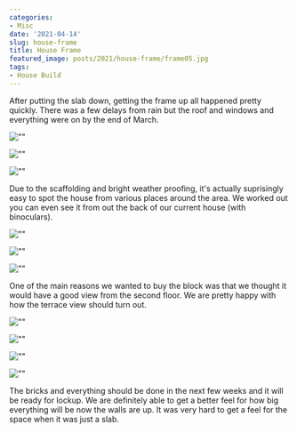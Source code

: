 ```yaml
---
categories:
- Misc
date: '2021-04-14'
slug: house-frame
title: House Frame
featured_image: posts/2021/house-frame/frame05.jpg
tags:
- House Build
---
```


After putting the slab down, getting the frame up all happened pretty quickly. There was a few delays from rain but the roof and windows and everything were on by the end of March.

![""](frame01.jpg)

![""](frame02.jpg)

![""](frame03.jpg)

Due to the scaffolding and bright weather proofing, it's actually suprisingly easy to spot the house from various places around the area. We worked out you can even see it from out the back of our current house (with binoculars).

![""](frame04.jpg "Visible from our current house")

![""](frame05.jpg)

![""](frame07.jpg)

One of the main reasons we wanted to buy the block was that we thought it would have a good view from the second floor. We are pretty happy with how the terrace view should turn out. 

![""](frame08.jpg "Terrace view")

![""](frame09.jpg)

![""](frame10.jpg "a bit muddy")

![""](frame11.jpg)

The bricks and everything should be done in the next few weeks and it will be ready for lockup. We are definitely able to get a better feel for how big everything will be now the walls are up. It was very hard to get a feel for the space when it was just a slab.
